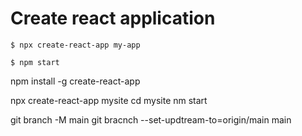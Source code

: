 
# Create react application 
```
$ npx create-react-app my-app

$ npm start
```
npm install -g create-react-app

npx create-react-app mysite
cd mysite
nm start

git branch -M main
git bracnch --set-updtream-to=origin/main main
